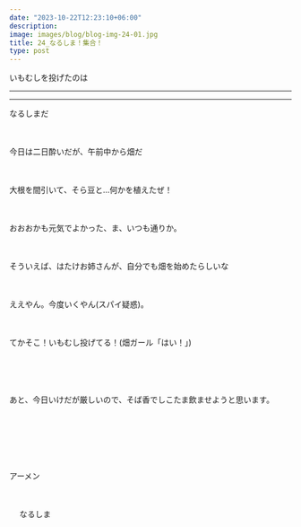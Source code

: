 ```yaml
---
date: "2023-10-22T12:23:10+06:00"
description: 
image: images/blog/blog-img-24-01.jpg
title: 24_なるしま！集合！
type: post
---
```


いもむしを投げたのは

------------------
------------------


なるしまだ

　

今日は二日酔いだが、午前中から畑だ

　

大根を間引いて、そら豆と...何かを植えたぜ！

　

おおおかも元気でよかった、ま、いつも通りか。

　

そういえば、はたけお姉さんが、自分でも畑を始めたらしいな

　

ええやん。今度いくやん(スパイ疑惑)。

　

てかそこ！いもむし投げてる！(畑ガール「はい！」)

　


　

あと、今日いけだが厳しいので、そば香でしこたま飲ませようと思います。

　



　



　

アーメン

　


　
なるしま